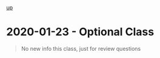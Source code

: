 [up](./index.md)

# 2020-01-23 - Optional Class

> No new info this class, just for review questions
